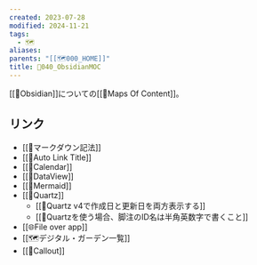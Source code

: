 ```yaml
---
created: 2023-07-28
modified: 2024-11-21
tags:
  - 🗺️
aliases: 
parents: "[[🗺️000_HOME]]"
title: 💎040_ObsidianMOC
---
```

[[🧰Obsidian]]についての[[📝Maps Of Content]]。

## リンク 
- [[🧰マークダウン記法]]
- [[💎Auto Link Title]]
- [[💎Calendar]]
- [[💎DataView]]
- [[🧰Mermaid]]
- [[🧰Quartz]]
	- [[🦾Quartz v4で作成日と更新日を両方表示する]]
	- [[💎Quartzを使う場合、脚注のID名は半角英数字で書くこと]]
- [[🌐File over app]]
- [[🗺️デジタル・ガーデン一覧]]
- [[💎Callout]]